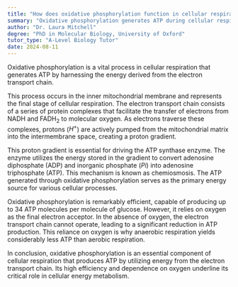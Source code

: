 ```yaml
---
title: "How does oxidative phosphorylation function in cellular respiration?"
summary: "Oxidative phosphorylation generates ATP during cellular respiration by harnessing energy from the electron transport chain."
author: "Dr. Laura Mitchell"
degree: "PhD in Molecular Biology, University of Oxford"
tutor_type: "A-Level Biology Tutor"
date: 2024-08-11
---
```


Oxidative phosphorylation is a vital process in cellular respiration that generates ATP by harnessing the energy derived from the electron transport chain.

This process occurs in the inner mitochondrial membrane and represents the final stage of cellular respiration. The electron transport chain consists of a series of protein complexes that facilitate the transfer of electrons from NADH and FADH$_2$ to molecular oxygen. As electrons traverse these complexes, protons ($H^+$) are actively pumped from the mitochondrial matrix into the intermembrane space, creating a proton gradient.

This proton gradient is essential for driving the ATP synthase enzyme. The enzyme utilizes the energy stored in the gradient to convert adenosine diphosphate (ADP) and inorganic phosphate ($Pi$) into adenosine triphosphate (ATP). This mechanism is known as chemiosmosis. The ATP generated through oxidative phosphorylation serves as the primary energy source for various cellular processes.

Oxidative phosphorylation is remarkably efficient, capable of producing up to 34 ATP molecules per molecule of glucose. However, it relies on oxygen as the final electron acceptor. In the absence of oxygen, the electron transport chain cannot operate, leading to a significant reduction in ATP production. This reliance on oxygen is why anaerobic respiration yields considerably less ATP than aerobic respiration.

In conclusion, oxidative phosphorylation is an essential component of cellular respiration that produces ATP by utilizing energy from the electron transport chain. Its high efficiency and dependence on oxygen underline its critical role in cellular energy metabolism.
    